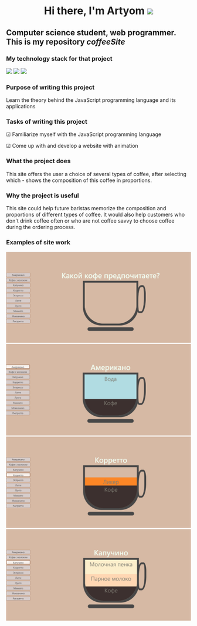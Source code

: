 <h1 align="center">Hi there, I'm Artyom</a>
<img src="https://github.com/blackcater/blackcater/raw/main/images/Hi.gif" height="32"/></h1>

## Computer science student, web programmer. This is my repository ***coffeeSite***
### My technology stack for that project
<p>
    <img src="https://img.shields.io/badge/CSS-000000?style=for-thebadge&logo=css3" height="32"/>
    <img src="https://img.shields.io/badge/HTML5-000000?style=for-thebadge&logo=html5" height="32"/>
    <img src="https://img.shields.io/badge/JavaScript-000000?style=for-thebadge&logo=javascript" height="32"/>
</p>

### Purpose of writing this project
Learn the theory behind the JavaScript programming language and its applications

### Tasks of writing this project
&#x2611; Familiarize myself with the JavaScript programming language

&#9745; Come up with and develop a website with animation

### What the project does
This site offers the user a choice of several types of coffee, after selecting which - shows the composition of this coffee in proportions.

### Why the project is useful
This site could help future baristas memorize the composition and proportions of different types of coffee. It would also help customers who don't drink coffee often or who are not coffee savvy to choose coffee during the ordering process.

### Examples of site work
![1](https://github.com/ArtSoller/coffeeSite/blob/main/img/picture_1.png)
![2](https://github.com/ArtSoller/coffeeSite/blob/main/img/picture_2.png)
![3](https://github.com/ArtSoller/coffeeSite/blob/main/img/picture_3.png)
![4](https://github.com/ArtSoller/coffeeSite/blob/main/img/picture_4.png)
